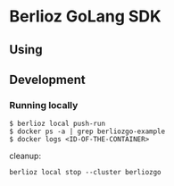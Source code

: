 # Berlioz GoLang SDK

## Using

## Development

### Running locally

```
$ berlioz local push-run
$ docker ps -a | grep berliozgo-example
$ docker logs <ID-OF-THE-CONTAINER>
```

cleanup:
```
berlioz local stop --cluster berliozgo
```